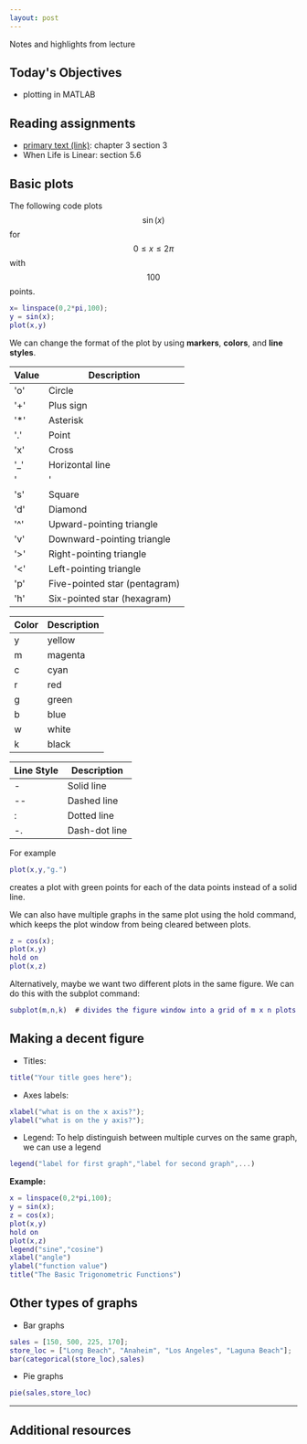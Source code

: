 ```yaml
---
layout: post
---
```


Notes and highlights from lecture

## Today's Objectives

* plotting in MATLAB

## Reading assignments

* <a target="_parent" href="../../../extras/textbook.pdf">primary text (link)</a>: chapter 3 section 3
* When Life is Linear: section 5.6


## Basic plots

The following code plots $$\sin(x)$$ for $$0\leq x\leq 2\pi$$ with $$100$$ points.

```Matlab
x= linspace(0,2*pi,100);
y = sin(x);
plot(x,y)
```

We can change the format of the plot by using **markers**, **colors**, and **line styles**.

| Value	| Description                   |
| ----- | ----------------------------- |
|  'o'	| Circle                        |
|  '+'	| Plus sign                     | 
|  '*'	| Asterisk                      | 
|  '.'	| Point                         |
|  'x'	| Cross                         |
|  '_'	| Horizontal line               |
|  '|'	| Vertical line                 |
|  's'	| Square                        |
|  'd'	| Diamond                       |
|  '^'	| Upward-pointing triangle      |
|  'v'	| Downward-pointing triangle    |
|  '>'	| Right-pointing triangle       | 
|  '<'	| Left-pointing triangle        | 
|  'p'	| Five-pointed star (pentagram) |
|  'h'	| Six-pointed star (hexagram)   |


| Color	| Description |
| ----- | ----------- |
|   y   | yellow      |
|   m   | magenta     |
|   c   | cyan        |
|   r   | red         |
|   g   | green       |
|   b   | blue        |
|   w   | white       |
|   k   | black       |


| Line Style | Description   |
| ---------- | ------------- |
|     \-     | Solid line    |
|     \-\-   | Dashed line   |
|     :	     | Dotted line   |
|     \-.    | Dash-dot line |

For example

```Matlab
plot(x,y,"g.")
```
creates a plot with green points for each of the data points instead of a solid line.


We can also have multiple graphs in the same plot using the hold command, which
keeps the plot window from being cleared between plots.

```Matlab
z = cos(x);
plot(x,y)
hold on
plot(x,z)
```
Alternatively, maybe we want two different plots in the same figure.  We can do this with the subplot command:

```Matlab
subplot(m,n,k)  # divides the figure window into a grid of m x n plots and readies the computer to plot in the k'th window
```

## Making a decent figure

* Titles:

```Matlab
title("Your title goes here");
```

* Axes labels:

```Matlab
xlabel("what is on the x axis?");
ylabel("what is on the y axis?");
```

* Legend:
To help  distinguish between multiple curves on the same graph, we can use a legend
```Matlab
legend("label for first graph","label for second graph",...)
```

**Example:**

```Matlab
x = linspace(0,2*pi,100);
y = sin(x);
z = cos(x);
plot(x,y)
hold on
plot(x,z)
legend("sine","cosine")
xlabel("angle")
ylabel("function value")
title("The Basic Trigonometric Functions")
```

## Other types of graphs

* Bar graphs

```Matlab
sales = [150, 500, 225, 170];
store_loc = ["Long Beach", "Anaheim", "Los Angeles", "Laguna Beach"];
bar(categorical(store_loc),sales)
```

* Pie graphs
```Matlab
pie(sales,store_loc)
```

* ****

## Additional resources




